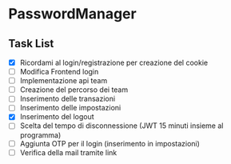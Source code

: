 # PasswordManager

## Task List
- [x] Ricordami al login/registrazione per creazione del cookie
- [ ] Modifica Frontend login
- [ ] Implementazione api team
- [ ] Creazione del percorso dei team
- [ ] Inserimento delle transazioni
- [ ] Inserimento delle impostazioni
- [x] Inserimento del logout
- [ ] Scelta del tempo di disconnessione (JWT 15 minuti insieme al programma)
- [ ] Aggiunta OTP per il login (inserimento in impostazioni)
- [ ] Verifica della mail tramite link
